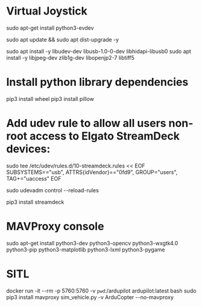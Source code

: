 # Virtual Joystick

sudo apt-get install python3-evdev

sudo apt update && sudo apt dist-upgrade -y

sudo apt install -y libudev-dev libusb-1.0-0-dev libhidapi-libusb0
sudo apt install -y libjpeg-dev zlib1g-dev libopenjp2-7 libtiff5

# Install python library dependencies
pip3 install wheel
pip3 install pillow

# Add udev rule to allow all users non-root access to Elgato StreamDeck devices:
sudo tee /etc/udev/rules.d/10-streamdeck.rules << EOF
    SUBSYSTEMS=="usb", ATTRS{idVendor}=="0fd9", GROUP="users", TAG+="uaccess"
EOF

sudo udevadm control --reload-rules

pip3 install streamdeck

# MAVProxy console 

sudo apt-get install python3-dev python3-opencv python3-wxgtk4.0 python3-pip python3-matplotlib python3-lxml python3-pygame

# SITL

docker run -it --rm -p 5760:5760   -v `pwd`:/ardupilot ardupilot:latest bash
sudo pip3 install mavproxy
sim_vehicle.py -v ArduCopter --no-mavproxy
